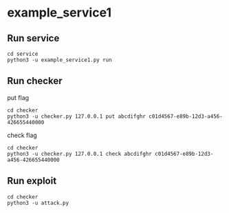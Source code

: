 # example_service1


## Run service

```
cd service
python3 -u example_service1.py run
```

## Run checker

put flag
```
cd checker
python3 -u checker.py 127.0.0.1 put abcdifghr c01d4567-e89b-12d3-a456-426655440000
```

check flag
```
cd checker
python3 -u checker.py 127.0.0.1 check abcdifghr c01d4567-e89b-12d3-a456-426655440000
```

## Run exploit

```
cd checker
python3 -u attack.py
```
